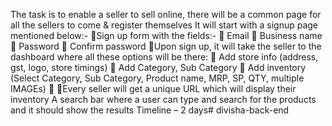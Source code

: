 The task is to enable a seller to sell online, there will be a common page for
all the sellers to come & register themselves
It will start with a signup page mentioned below:-
Sign up form with the fields:-
 Email
 Business name
 Password
 Confirm password
Upon sign up, it will take the seller to the dashboard where all these options will be
there:
 Add store info (address, gst, logo, store timings)
 Add Category, Sub Category
 Add inventory (Select Category, Sub Category, Product name, MRP, SP, QTY,
multiple IMAGEs)

Every seller will get a unique URL which will display their inventory
A search bar where a user can type and search for the products and it should show
the results
Timeline – 2 days# divisha-back-end
